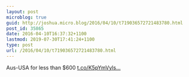```yaml
---
layout: post
microblog: true
guid: http://joshua.micro.blog/2016/04/10/t719036572721483780.html
post_id: 35865
date: 2016-04-10T16:37:32+1100
lastmod: 2019-07-30T17:41:24+1100
type: post
url: /2016/04/10/t719036572721483780.html
---
```

Aus-USA for less than $600 [t.co/K5pYmVyls...](https://t.co/K5pYmVylsk)
